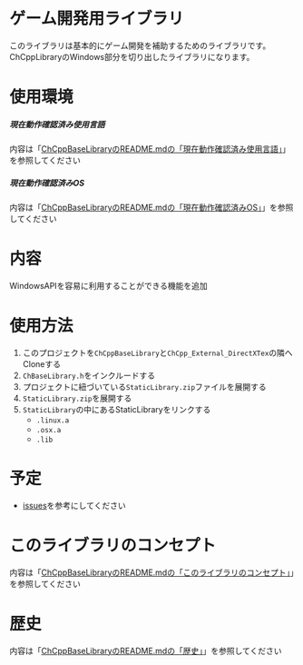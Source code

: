 # ゲーム開発用ライブラリ

このライブラリは基本的にゲーム開発を補助するためのライブラリです。<br>
ChCppLibraryのWindows部分を切り出したライブラリになります。

# 使用環境

##### 現在動作確認済み使用言語

内容は「[ChCppBaseLibraryのREADME.mdの「現在動作確認済み使用言語」](https://github.com/Chronoss0518/ChCppWinLibrary/blob/master/README.md)」を参照してください

##### 現在動作確認済みOS

内容は「[ChCppBaseLibraryのREADME.mdの「現在動作確認済みOS」](https://github.com/Chronoss0518/ChCppWinLibrary/blob/master/README.md)」を参照してください


# 内容
WindowsAPIを容易に利用することができる機能を追加

# 使用方法

1. このプロジェクトを`ChCppBaseLibrary`と`ChCpp_External_DirectXTex`の隣へCloneする
2. `ChBaseLibrary.h`をインクルードする
3. プロジェクトに紐づいている`StaticLibrary.zip`ファイルを展開する
4. `StaticLibrary.zip`を展開する
5. `StaticLibrary`の中にあるStaticLibraryをリンクする
    - `.linux.a`
    - `.osx.a`
    - `.lib`

# 予定

- [issues](https://github.com/Chronoss0518/ChCppBaseLibrary/issues)を参考にしてください

# このライブラリのコンセプト

内容は「[ChCppBaseLibraryのREADME.mdの「このライブラリのコンセプト」](https://github.com/Chronoss0518/ChCppBaseLibrary/blob/master/README.md)」を参照してください

# 歴史

内容は「[ChCppBaseLibraryのREADME.mdの「歴史」](https://github.com/Chronoss0518/ChCppBaseLibrary/blob/master/README.md)」を参照してください
